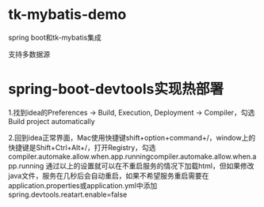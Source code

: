 # tk-mybatis-demo

spring boot和tk-mybatis集成

支持多数据源


# spring-boot-devtools实现热部署

1.找到idea的Preferences -> Build, Execution, Deployment -> Compiler，勾选Build project automatically

2.回到idea正常界面，Mac使用快捷键shift+option+command+/，window上的快捷键是Shift+Ctrl+Alt+/，打开Registry，勾选
compiler.automake.allow.when.app.runningcompiler.automake.allow.when.app.running
通过以上的设置就可以在不重启服务的情况下加载html，但如果修改java文件，服务在几秒后会自动重启，如果不希望服务重启需要在application.properties或application.yml中添加spring.devtools.reatart.enable=false
